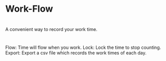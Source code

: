 # Work-Flow
#
A convenient way to record your work time.
#
Flow: Time will flow when you work.
Lock: Lock the time to stop counting.
Export: Export a csv file which records the work times of each day.
